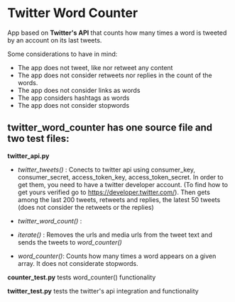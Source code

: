 # Twitter Word Counter
App based on **Twitter's API** that counts how many times a word is tweeted by an account on its last tweets. 

Some considerations to have in mind:

- The app does not tweet, like nor retweet any content
- The app does not consider retweets nor replies in the count of the words.
- The app does not consider links as words
- The app considers hashtags as words
- The app does not consider stopwords

## twitter_word_counter has one source file and two test files:

**twitter_api.py** 

- *twitter_tweets()* : Conects to twitter api using consumer_key, consumer_secret, access_token_key, access_token_secret. In order to get them, you need to have a twitter developer account. (To find how to get yours verified go to https://developer.twitter.com/). Then gets among the last 200 tweets, retweets and replies, the latest 50 tweets (does not consider the retweets or the replies)

- *twitter_word_count()* : 

- *iterate()* : Removes the urls and media urls from the tweet text and sends the tweets to *word_counter()*

- *word_counter()*: Counts how many times a word appears on a given array. It does not considerate stopwords. 

**counter_test.py** tests word_counter() functionality

**twitter_test.py** tests the twitter's api integration and functionality